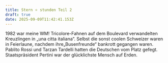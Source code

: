 ```yaml
---
title: Stern ⭐️ stunden Teil 2
draft: true
date: 2025-09-09T11:42:41.153Z
---
```

1982 war meine WM! Tricolore-Fahnen auf dem Boulevard verwandelten Kreuzlingen in „una citta italiana“. Selbst die sonst coolen Schweizer waren in Feierlaune, nachdem ihre„Busenfreunde“ bankrott gegangen waren. Pablito Rossi und Tarzan Tardelli hatten die Deutschen vom Platz gefegt. Staatspräsident Pertini war der glücklichste Mensch auf Erden.